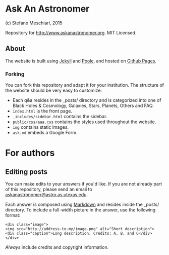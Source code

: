 # Ask An Astronomer
(c) Stefano Meschiari, 2015

Repository for http://www.askanastronomer.org. MIT Licensed.

## About
The website is built using [Jekyll](http://jekyllrb.com) and [Poole](http://getpoole.com), and hosted on [Github Pages](https://pages.github.com).

### Forking
You can fork this repository and adapt it for your institution. The structure of the website should be very easy to customize:

* Each q&a resides in the _posts/ directory and is categorized into one of Black Holes & Cosmology, Galaxies, Stars, Planets, Others and FAQ.
* `index.html` is the front page.
* `_includes/sidebar.html` contains the sidebar.
* `public/css/aaa.css` contains the styles used throughout the website.
* `img` contains static images.
* `ask.md` embeds a Google Form.

# For authors
## Editing posts
You can make edits to your answers if you'd like. If you are not already part of this repository, please send an email to askanastronomer@astro.as.utexas.edu.

Each answer is composed using [Markdown](https://help.github.com/articles/github-flavored-markdown/) and resides inside the _posts/ directory. To include a full-width picture in the answer, use the following format:

```
<div class="image">
<img src="http://address-to-my/image.png" alt="Short description">
<div class="caption">Long description. Credits: A, B, and C</div>
</div>
```

*Always* include credits and copyright information.
